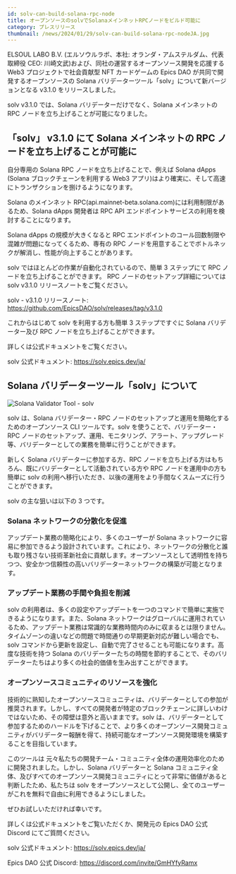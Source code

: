 ```yaml
---
id: solv-can-build-solana-rpc-node
title: オープンソースのsolvでSolanaメインネットRPCノードをビルド可能に
category: プレスリリース
thumbnail: /news/2024/01/29/solv-can-build-solana-rpc-nodeJA.jpg
---
```


ELSOUL LABO B.V. (エルソウルラボ、本社: オランダ・アムステルダム、代表取締役
CEO: 川崎文武)および、同社の運営するオープンソース開発を応援する Web3
プロジェクトで社会貢献型 NFT カードゲームの Epics DAO
が共同で開発するオープンソースの Solana
バリデーターツール「solv」について新バージョンとなる v3.1.0 をリリースしました。

solv v3.1.0 では、Solana バリデーターだけでなく、Solana メインネットの RPC
ノードを立ち上げることが可能になりました。

## 「solv」 v3.1.0 にて Solana メインネットの RPC ノードを立ち上げることが可能に

自分専用の Solana RPC ノードを立ち上げることで、例えば Solana dApps (Solana
ブロックチェーンを利用する Web3
アプリ)はより確実に、そして高速にトランザクションを捌けるようになります。

Solana のメインネット
RPC(api.mainnet-beta.solana.com)には利用制限があるため、Solana dApps 開発者は
RPC API エンドポイントサービスの利用を検討することになります。

Solana dApps の規模が大きくなると RPC
エンドポイントのコール回数制限や混雑が問題になってくるため、専有の RPC
ノードを用意することでボトルネックが解消し、性能が向上することがあります。

solv ではほとんどの作業が自動化されているので、簡単 3 ステップにて RPC
ノードを立ち上げることができます。 RPC ノードのセットアップ詳細については solv
v3.1.0 リリースノートをご覧ください。

solv - v3.1.0 リリースノート:
https://github.com/EpicsDAO/solv/releases/tag/v3.1.0

これからはじめて solv を利用する方も簡単 3 ステップですぐに Solana
バリデーター及び RPC ノードを立ち上げることができます。

詳しくは公式ドキュメントをご覧ください。

solv 公式ドキュメント: https://solv.epics.dev/ja/

## Solana バリデーターツール「solv」について

![Solana Validator Tool - solv](/news/2024/01/23/solv3ja.jpg)

solv は、Solana バリデーター・RPC
ノードのセットアップと運用を簡略化するためのオープンソース CLI ツールです。solv
を使うことで、バリデーター・RPC
ノードのセットアップ、運用、モニタリング、アラート、アップグレード等、バリデーターとしての業務を簡単に行うことができます。

新しく Solana バリデーターに参加する方、RPC
ノードを立ち上げる方はもちろん、既にバリデーターとして活動されている方や RPC
ノードを運用中の方も簡単に solv
の利用へ移行いただき、以後の運用をより手間なくスムーズに行うことができます。

solv の主な狙いは以下の 3 つです。

### Solana ネットワークの分散化を促進

アップデート業務の簡略化により、多くのユーザーが Solana
ネットワークに容易に参加できるよう設計されています。これにより、ネットワークの分散化と誰も取り残さない技術革新社会に貢献します。オープンソースとして透明性を持ちつつ、安全かつ信頼性の高いバリデーターネットワークの構築が可能となります。

### アップデート業務の手間や負担を削減

solv
の利用者は、多くの設定やアップデートを一つのコマンドで簡単に実施できるようになります。また、Solana
ネットワークはグローバルに運用されているため、アップデート業務は常識的な業務時間内のみに収まるとは限りません。タイムゾーンの違いなどの問題で時間通りの早期更新対応が難しい場合でも、solv
コマンドから更新を設定し、自動で完了させることも可能になります。高度な技術を持つ
Solana
のバリデーターたちの時間を節約することで、そのバリデーターたちはより多くの社会的価値を生み出すことができます。

### オープンソースコミュニティのリソースを強化

技術的に熟知したオープンソースコミュニティは、バリデーターとしての参加が推奨されます。しかし、すべての開発者が特定のブロックチェーンに詳しいわけではないため、その障壁は意外と高いままです。solv
は、バリデーターとして参加するためのハードルを下げることで、より多くのオープンソース開発コミュニティがバリデーター報酬を得て、持続可能なオープンソース開発環境を構築することを目指しています。

このツールは
元々私たちの開発チーム・コミュニティ全体の運用効率化のために開発されました。しかし、Solana
バリデーターと Solana
コミュニティ全体、及びすべてのオープンソース開発コミュニティにとって非常に価値があると判断したため、私たちは
solv
をオープンソースとして公開し、全てのユーザーがこれを無料で自由に利用できるようにしました。

ぜひお試しいただければ幸いです。

詳しくは公式ドキュメントをご覧いただくか、開発元の Epics DAO 公式 Discord
にてご質問ください。

solv 公式ドキュメント: https://solv.epics.dev/ja/

Epics DAO 公式 Discord: https://discord.com/invite/GmHYfyRamx
